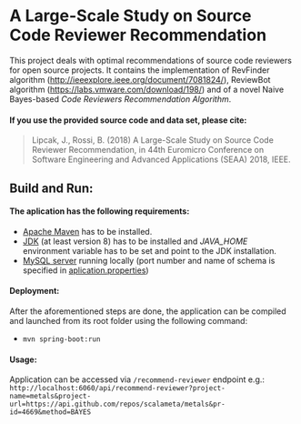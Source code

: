 # A Large-Scale Study on Source Code Reviewer Recommendation
This project deals with optimal recommendations of source code reviewers for open source projects. It contains the implementation of RevFinder algorithm (http://ieeexplore.ieee.org/document/7081824/), ReviewBot algorithm (https://labs.vmware.com/download/198/) and of a novel Naive Bayes-based <i>Code Reviewers Recommendation Algorithm</i>.

#### If you use the provided source code and data set, please cite:

> Lipcak, J., Rossi, B. (2018) A Large-Scale Study on Source Code Reviewer Recommendation, in 44th Euromicro Conference on Software Engineering and Advanced Applications (SEAA) 2018, IEEE.

## Build and Run:
#### The aplication has the following requirements:
* [Apache Maven](https://maven.apache.org/download.cgi) has to be installed.
* [JDK](http://www.oracle.com/technetwork/java/javase/downloads/jdk8-downloads-2133151.html) (at least version 8) has to be installed and <i>JAVA_HOME</i> environment variable has to be set and point to the JDK installation.
* [MySQL server](https://dev.mysql.com/downloads/mysql/) running locally (port number and name of schema is specified in [aplication.properties](src/main/resources/application.properties))

#### Deployment:
After the aforementioned steps are done, the application can be compiled and launched from its root folder using the following command:
* `mvn spring-boot:run`

#### Usage:
Application can be accessed via `/recommend-reviewer` endpoint e.g.:
`http://localhost:6060/api/recommend-reviewer?project-name=metals&project-url=https://api.github.com/repos/scalameta/metals&pr-id=4669&method=BAYES`
